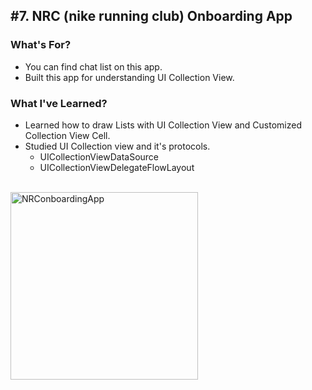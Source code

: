 ## #7. NRC (nike running club) Onboarding App
### What's For?
- You can find chat list on this app.
- Built this app for understanding UI Collection View.

### What I've Learned?
- Learned how to draw Lists with UI Collection View and Customized Collection View Cell.
- Studied UI Collection view and it's protocols.
  - UICollectionViewDataSource
  - UICollectionViewDelegateFlowLayout
<br><br>
<img width="300" alt="NRConboardingApp" src="https://user-images.githubusercontent.com/16066576/195005439-d8716633-e436-4bab-a4ae-dc13cea3bfe7.gif">
